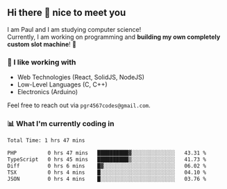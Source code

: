 ## Hi there 👋 nice to meet you

I am Paul and I am studying computer science!  
Currently, I am working on programming and **building my own completely custom slot machine**! 🎰

### 🔭 I like working with
- Web Technologies (React, SolidJS, NodeJS)
- Low-Level Languages (C, C++)
- Electronics (Arduino)

Feel free to reach out via `pgr4567codes@gmail.com`.

### 📊 What I'm currently coding in
<!--START_SECTION:waka-->

```txt
Total Time: 1 hrs 47 mins

PHP          0 hrs 47 mins   ██████████▓░░░░░░░░░░░░░░   43.31 %
TypeScript   0 hrs 45 mins   ██████████▒░░░░░░░░░░░░░░   41.73 %
Diff         0 hrs 6 mins    █▓░░░░░░░░░░░░░░░░░░░░░░░   06.02 %
TSX          0 hrs 4 mins    █░░░░░░░░░░░░░░░░░░░░░░░░   04.10 %
JSON         0 hrs 4 mins    █░░░░░░░░░░░░░░░░░░░░░░░░   03.76 %
```

<!--END_SECTION:waka-->
